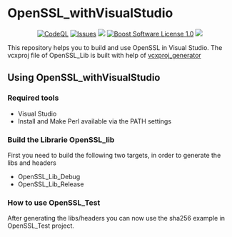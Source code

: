 OpenSSL_withVisualStudio
==================

<p align="center">
    <a href="https://github.com/imahjoub/OpenSSL_withVisualStudio/actions/workflows/OpenSSL_Test_codeql.yml">
        <img src="https://github.com/imahjoub/OpenSSL_withVisualStudio/blob/main/.github/workflows/OpenSSL_Test_codeql.yml/badge.svg" alt="CodeQL"></a>
    <a href="https://github.com/imahjoub/OpenSSL_withVisualStudio/issues?q=is%3Aissue+is%3Aopen+sort%3Aupdated-desc">
        <img src="https://custom-icon-badges.herokuapp.com/github/issues-raw/imahjoub/OpenSSL_withVisualStudio?logo=github" alt="Issues" /></a>
    <a href="https://github.com/imahjoub/OpenSSL_withVisualStudio" alt="GitHub code size in bytes">
        <img src="https://img.shields.io/github/languages/code-size/imahjoub/OpenSSL_withVisualStudio" /></a>
    <a href="https://github.com/imahjoub/OpenSSL_withVisualStudio/blob/main/LICENSE_1_0.txt">
        <img src="https://img.shields.io/badge/license-BSL%201.0-blue.svg" alt="Boost Software License 1.0"></a>
    <a href="https://github.com/imahjoub/OpenSSL_withVisualStudio" alt="Activity">
        <img src="https://img.shields.io/github/commit-activity/y/imahjoub/OpenSSL_withVisualStudio" /></a>
</p>

This repository helps you to build and use OpenSSL in Visual Studio.
The vcxproj file of OpenSSL_Lib is built with help of [vcxproj_generator](https://github.com/imahjoub/vcxproj_generator)

## Using OpenSSL_withVisualStudio

### Required tools
  - Visual Studio
  - Install and Make Perl available via the PATH settings

### Build the Librarie OpenSSL_lib
First you need to build the following two targets, in order to generate the libs and headers
  - OpenSSL_Lib_Debug
  - OpenSSL_Lib_Release

### How to use OpenSSL_Test
After generating the libs/headers you can now use the sha256 example in OpenSSL_Test project.

